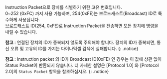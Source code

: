 Instruction Packet으로 장치를 식별하기 위한 고유 번호입니다.  
0~252 (0xFC) 까지 사용 가능하며, 254(0xFE)는 브로드캐스트(Broadcast) ID로 특수하게 사용됩니다.  
브로드캐스트 ID(254, 0xFE)로 Instruction Packet을 전송하면 모든 장치에 명령을 내릴 수 있습니다.

**참고** : 연결된 장치의 ID가 중복되지 않도록 주의해야 합니다. 장치의 ID가 중복되면, 통신 오류 및 고유의 ID를 가지는 다이나믹셀 검색에 실패합니다.
{: .notice}

**참고** : Instruction packet 의 ID가 Broadcast ID(0xFE) 인 경우는 이 값에 상관 없이 Status Packet이 반환되지 않습니다. 더 자세한 설명은 [Protocol 1.0] 와 [Protocol 2.0]의 `Status Packet` 항목을 참조하심시오.
{: .notice}
